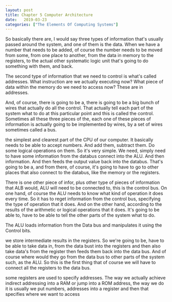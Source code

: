 ```yaml
---
layout: post
title: Chapter 5 Computer Architecture
date:   2019-03-23
categories: ["The Elements Of Computing Systems"]
---
```

So basically there are, I would say three types of information that's usually passed around the system, and one of them is the data. When we have a number that needs to be added, of course the number needs to be moved from some, from one place to another, from the data in memory to the registers, to the actual other systematic logic unit that's going to do something with them, and back. 

The second type of information that we need to control is what's called addresses. What instruction are we actually executing now? What piece of data within the memory do we need to access now? These are in addresses. 

And, of course, there is going to be a, there is going to be a big bunch of wires that actually do all the control. That actually tell each part of the system what to do at this particular point and this is called the control. Sometimes all these three pieces of the, each one of these pieces of information is actually going to be implemented by wires, by a set of wires sometimes called a bus. 


 the simplest and clearest part of the CPU of our computer. It basically needs to be able to accept numbers. And add them, subtract them. Do some logical operations on them. So it's very simple. We need, simply need to have some information from the databus connect into the ALU. And then information. And then feeds the output value back into the databus. That's going to be a, and from there, of course, it's going to have to go to other places that also connect to the databus, like the memory or the registers.
 
 
 There is one other piece of infor, plus other type of pieces of information that ALB would, ALU will need to be connected to, this is the control bus. On one hand, of course the ALU needs to know what kind of operation it does every time. So it has to reget information from the control bus, specifying the type of operation that it does. And on the other hand, according to the results of the arithmetic or logical operations that it does. It's going to be able to, have to be able to tell the other parts of the system what to do.
 
 The ALU loads information from the Data bus and manipulates it using the Control bits.
 
 
  we store intermediate results in the registers. So we're going to be, have to be able to take data in, from the data bust into the registers and then also take data's from the register then feeds them back into the data bus. And of course where would they go from the data bus to other parts of the system such, as the ALU. So this is the first thing that of course we will have to connect all the registers to the data bus.
  
   some registers are used to specify addresses. The way we actually achieve indirect addressing into a RAM or jump into a ROM address, the way we do it is usually we put numbers, addresses into a register and then that specifies where we want to access
